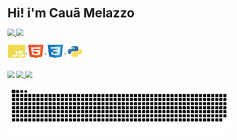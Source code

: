 # Hi! i'm Cauã Melazzo

<div>
  <a href="https://github.com/cauamelazzo">
  <img height="160em" src="https://github-readme-stats.vercel.app/api?username=cauamelazzo&show-icons=true&theme=midnight-purple&include_all_commits=true&count_private=true">
  <img height="160em" src="https://github-readme-stats.vercel.app/api/top-langs/?username=cauamelazzo&layout=compact&langs_count=16&theme=midnight-purple">
</div>

<div style="display: inline_block"><br>
  <img align="center" alt="Java Script" height="30" width="40" src="https://raw.githubusercontent.com/devicons/devicon/master/icons/javascript/javascript-plain.svg">
  <img align="center" alt="HyperText Markup Language" height="30" width="40" src="https://raw.githubusercontent.com/devicons/devicon/master/icons/html5/html5-original.svg">
  <img align="center" alt="Cascading Style Sheets" height="30" width="40" src="https://raw.githubusercontent.com/devicons/devicon/master/icons/css3/css3-original.svg">
  <img align="center" alt="Python" height="30" width="40" src="https://raw.githubusercontent.com/devicons/devicon/master/icons/python/python-original.svg">
</div>

##

<div>
 <a href="mailtocauamelazzo.contact@gmail.com"><img src="https://img.shields.io/badge/Gmail-D14836?style=for-the-badge&logo=gmail&logoColor=white"></a>
 <a href=""><img src="https://img.shields.io/badge/LinkedIn-0077B5?style=for-the-badge&logo=linkedin&logoColor=white"</a>
 <a href=""><img src="https://img.shields.io/badge/Discord-7289DA?style=for-the-badge&logo=discord&logoColor=white"></a>
</div>

![snake](https://raw.githubusercontent.com/Platane/snk/output/github-contribution-grid-snake.svg)
